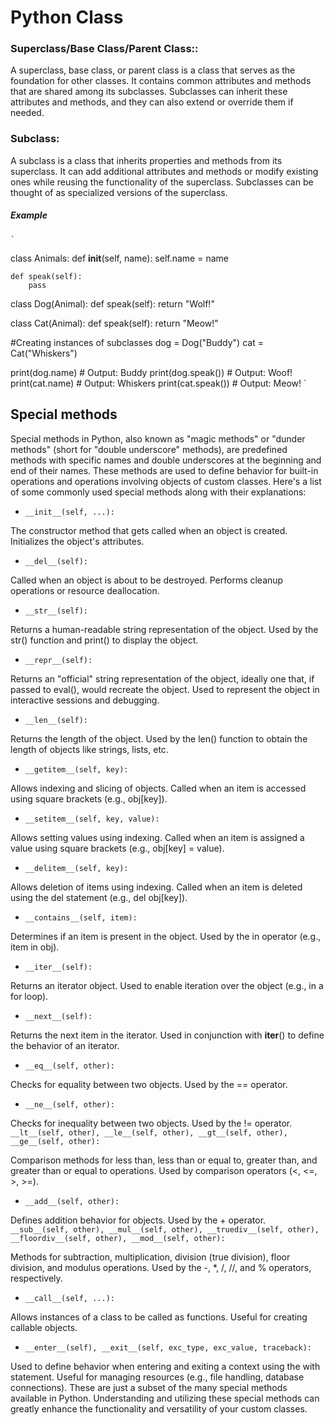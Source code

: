 # Python Class

### Superclass/Base Class/Parent Class::

A superclass, base class, or parent class is a class that serves as the foundation for other classes. It contains common attributes and methods that are shared among its subclasses. Subclasses can inherit these attributes and methods, and they can also extend or override them if needed.

### Subclass:
A subclass is a class that inherits properties and methods from its superclass. It can add additional attributes and methods or modify existing ones while reusing the functionality of the superclass. Subclasses can be thought of as specialized versions of the superclass.

##### Example

    `
 class Animals:
    def __init__(self, name):
        self.name = name

    def speak(self):
        pass

class Dog(Animal):
    def speak(self):
        return "Wolf!"

class Cat(Animal):
    def speak(self):
        return "Meow!"
    
#Creating instances of subclasses
dog = Dog("Buddy")
cat = Cat("Whiskers")

print(dog.name)  # Output: Buddy
print(dog.speak())  # Output: Woof!
print(cat.name)  # Output: Whiskers
print(cat.speak())  # Output: Meow!
    `

## Special methods
Special methods in Python, also known as "magic methods" or "dunder methods" (short for "double underscore" methods), are predefined methods with specific names and double underscores at the beginning and end of their names. These methods are used to define behavior for built-in operations and operations involving objects of custom classes. Here's a list of some commonly used special methods along with their explanations:

 - `__init__(self, ...):`

The constructor method that gets called when an object is created.
Initializes the object's attributes.
- `__del__(self):`

Called when an object is about to be destroyed.
Performs cleanup operations or resource deallocation.
- `__str__(self):`

Returns a human-readable string representation of the object.
Used by the str() function and print() to display the object.
- `__repr__(self):`

Returns an "official" string representation of the object, ideally one that, if passed to eval(), would recreate the object.
Used to represent the object in interactive sessions and debugging.
- `__len__(self):`

Returns the length of the object.
Used by the len() function to obtain the length of objects like strings, lists, etc.
- `__getitem__(self, key):`

Allows indexing and slicing of objects.
Called when an item is accessed using square brackets (e.g., obj[key]).
- `__setitem__(self, key, value):`

Allows setting values using indexing.
Called when an item is assigned a value using square brackets (e.g., obj[key] = value).
- `__delitem__(self, key):`

Allows deletion of items using indexing.
Called when an item is deleted using the del statement (e.g., del obj[key]).
- `__contains__(self, item):`

Determines if an item is present in the object.
Used by the in operator (e.g., item in obj).
- `__iter__(self):`

Returns an iterator object.
Used to enable iteration over the object (e.g., in a for loop).
- `__next__(self):`

Returns the next item in the iterator.
Used in conjunction with __iter__() to define the behavior of an iterator.
- `__eq__(self, other):`

Checks for equality between two objects.
Used by the == operator.
- `__ne__(self, other):`

Checks for inequality between two objects.
Used by the != operator.
`__lt__(self, other), __le__(self, other), __gt__(self, other), __ge__(self, other):`

Comparison methods for less than, less than or equal to, greater than, and greater than or equal to operations.
Used by comparison operators (<, <=, >, >=).
- `__add__(self, other):`

Defines addition behavior for objects.
Used by the + operator.
`__sub__(self, other), __mul__(self, other), __truediv__(self, other), __floordiv__(self, other), __mod__(self, other):`

Methods for subtraction, multiplication, division (true division), floor division, and modulus operations.
Used by the -, *, /, //, and % operators, respectively.
- `__call__(self, ...):`

Allows instances of a class to be called as functions.
Useful for creating callable objects.
- `__enter__(self), __exit__(self, exc_type, exc_value, traceback):`

Used to define behavior when entering and exiting a context using the with statement.
Useful for managing resources (e.g., file handling, database connections).
These are just a subset of the many special methods available in Python. Understanding and utilizing these special methods can greatly enhance the functionality and versatility of your custom classes.